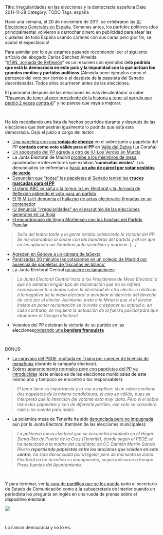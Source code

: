 Title: Irregularidades en las elecciones y la democracia española
Date: 2011-11-28
Category: TODO
Tags: españa

Hace una semana, el 20 de noviembre de 2011, se celebraron las [XI Elecciones Generales en
España](https://es.wikipedia.org/wiki/Elecciones_generales_de_Espa%C3%B1a_de_2011). Semanas antes, los partidos políticos (dos
principalmente) volvieron a derrochar dinero en publicidad para afear las ciudades de toda España usando carteles con sus caras pero ¡por
fin, se acabó el espectáculo!

Para asimilar por lo que estamos pasando recomiendo leer el siguiente artículo del abogado Carlos Sánchez Almeida.\
“[\#19N, Jornada de Reflexión](http://www.elmundo.es/blogs/elmundo/jaqueperpetuo/2011/11/19/19n-jornada-de-reflexion.html)” es un resumen
con ejemplos de**lo podrida que está la democracia en este país** **y la impunidad con la que actúan los grandes medios y partidos
políticos** (Almeida pone ejemplos como el percance del voto por correo o el despiste de la papeleta del Senado desordenada). Todos ellos
ocurrieron antes de las elecciones.

El panorama después de las elecciones es más desalentador si cabe: "[Pasamos de tener al peor presidente de la historia a tener al garrulo
que perdió 2 veces contra él](https://twitter.com/#%21/schinmm/status/138387113686212608)" y no parece que vaya a mejorar.

 

He ido recopilando una lista de hechos ocurridos durante y después de las elecciones que demuestran igualmente lo podrida que está esta
democracia. Dejo el juicio a cargo del lector:

-   [Una papeleta con una **rodaja de
    chorizo**](http://www.elcorreogallego.es/elecciones/ecg/papeleta-loncha-chorizo-fue-valida-val-do-dubra/idEdicion-2011-11-21/idNoticia-714442/)
    en el sobre junto a papeleta del PP **contada como voto válido para el PP** en [Valle del
    Dubra](https://es.wikipedia.org/wiki/Valle_del_Dubra) (La Coruña)
-   [Un apoderado del PP agrede a otro de IU-Los Verdes en
    Murcia](http://www.europapress.es/nacional/noticia-20n-iu-verdes-denuncia-policia-apoderados-sido-agredido-otro-pp-murcia-20111120182308.html)
-   La Junta Electoral de Madrid [prohíbe a los miembros de
    mesa](http://www.lavanguardia.com/local/madrid/20111120/54238352442/la-junta-electoral-de-madrid-prohibe-a-los-miembros-de-mesa-apoderados-e-interventores-que-exhiban-c.html),
    apoderados e interventores que exhiban **'camisetas verdes'**. Los denunciados se enfrentan a [hasta **un año de cárcel por votar
    vestidos de verde**](http://www.publico.es/espana/409328/hasta-un-ano-de-carcel-por-votar-vestido-de-verde)
-   [Denuncian que "todas" las papeletas al Senado tenían las **cruces marcadas para el
    PP**](http://www.europapress.es/nacional/noticia-20n-denuncian-todas-papeletas-senado-aljucen-badajoz-tenian-cruces-marcadas-pp-20111120141424.html)
-   [El diario ABC se salta a la torera la Ley Electoral y la Jornada de Reflexión pidiendo el voto para un
    partido](http://www.abc.es/20111119/cultura-musica/abcp-partido-popular-voto-necesario-20111119.html)
-   [El 15 M *(sic)* denuncia el hallazgo de actas electorales firmadas en un
    contenedor](http://www.elcomercio.es/v/20111126/aviles/denuncia-hallazgo-actas-electorales-20111126.html)
-   [IU denuncia "irregularidades" en el escrutinio de las elecciones generales en La
    Rioja](http://www.europapress.es/sociedad/noticia-iu-denuncia-irregularidades-escrutinio-elecciones-generales-rioja-20111128094326.html)
-   [El encontronazo de Viggo Mortensen con los hinchas del Partido
    Popular](http://blogs.cadenaser.com/la-script/2011/11/21/el-encontronazo-de-viggo-mortensen-con-los-hinchas-del-pp/)

> *Salía del teatro tarde y la gente estaba celebrando la victoria del PP. Se me acercaban al coche con las banderas del partido y al ver
> que no les aplaudía me llamaban puto socialista y maricón. [...]*

-   [Agreden en Génova a un cámara de
    laSexta](http://www.lasextanoticias.com/index.php/videos/ver/agreden_en_genova_a_un_camara_de_lasexta/517253)
-   [Paralizadas 20 minutos las votaciones en un colegio de Madrid por ausencia de papeletas de 'Escaños en
    blanco'](http://www.europapress.es/nacional/noticia-20n-paralizadas-20-minutos-votaciones-colegio-madrid-ausencia-papeletas-escanos-blanco-20111120130025.html)
-   La Junta Electoral Central [no quiere reclamaciones](http://www.democraciarealya.es/blog/2011/11/19/comunicadojuntaelectoral/):

> *La Junta Electoral Central insta a los Presidentes de Mesa Electoral a que no admitan ningún tipo de reclamación que no se refiera
> exclusivamente a dudas sobre la identidad de otro elector o relativas a la negativa de la mesa electoral a acreditar el ejercicio del
> derecho de voto por el elector. Asimismo, insta a la Mesa a que si el elector insiste en poner reclamación se le invite a deponer su
> actitud o, en caso contrario, se requiera la actuación de la fuerza policial para que abandone el Colegio Electoral.*

-   Votantes del PP celebran la victoria de su partido en las elecciones[ondeando una **bandera
    franquista**](http://www.publico.es/espana/407987/20-n-las-imagenes-de-la-noche-electoral/slideshow#32)

 

BONUS:

-   [La caravana del PSOE, multada en Triana por carecer de licencia de
    megafonía](http://www.abcdesevilla.es/20111112/sevilla/sevi-ayuntamiento-dice-policia-actuo-201111121835.html) (durante la campaña
    electoral).
-   [Sobres aparentemente normales pero con papeletas del PP ya
    introducidas](http://basseta2007.blogspot.com/2011/05/el-misterio-de-los-sobres-con-dos.html) (éste enlace es de las elecciones
    municipales de este mismo año y tampoco se encontró a los responsables):

> *El tema tiene su importancia y la voy a explicar: si un sobre contiene dos papeletas de la misma candidatura, el voto es válido, pues se
> interpreta que la intención del votante está muy clara. Pero si el sobre tiene dos papeletas y son de diferente partido, ese voto se
> considera nulo y no cuenta para nadie.*

-   La polémica mesa de Tenerife ha sido [denunciada pero no impugnada](http://www.20minutos.es/noticia/1059101/0/) aún por la Junta
    Electoral (también de las elecciones municipales):

> *La polémica mesa electoral que se encuentra instalada en el Hogar Santa Rita de Puerto de la Cruz (Tenerife), donde según el PSOE se ha
> detectado a la madre del candidato de CC Damián Martín García Rivero **repartiendo papeletas entre los ancianos que residen en este
> centro**, ha sido denunciada por irregular pero de momento la Junta Electoral no ha decidido su impugnación, según indicaron a Europa
> Press fuentes del Ayuntamiento.*

 

Y para terminar, ver [la cara de pardillos que se les queda](https://www.youtube.com/watch?v=gJkXY_HxzCY) tanto al secretario de Estado de
Comunicación como a la subsecretaria de Interior cuando un periodista les pregunta en inglés en una rueda de prensa sobre el dispositivo
electoral.

[![](/pictures/elecciones2011_y_el_ingles.gif)](http://www.youtube.com/watch?v=gJkXY_HxzCY)

 

Lo llaman democracia y no lo es.
